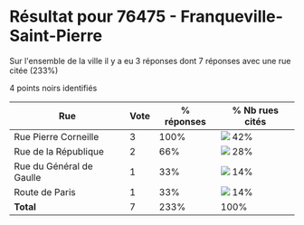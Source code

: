 # Résultat pour 76475 - Franqueville-Saint-Pierre

Sur l'ensemble de la ville il y a eu 3 réponses dont 7 réponses avec une rue citée (233%)

4 points noirs identifiés

| Rue | Vote | % réponses | % Nb rues cités|
|-----|------|------------|----------------|
| Rue Pierre Corneille | 3 | 100% | <img src="../../img/bar_42.gif" />&nbsp;42%|
| Rue de la République | 2 | 66% | <img src="../../img/bar_28.gif" />&nbsp;28%|
| Rue du Général de Gaulle | 1 | 33% | <img src="../../img/bar_14.gif" />&nbsp;14%|
| Route de Paris | 1 | 33% | <img src="../../img/bar_14.gif" />&nbsp;14%|
| **Total** | 7 | 233% | 100%|
